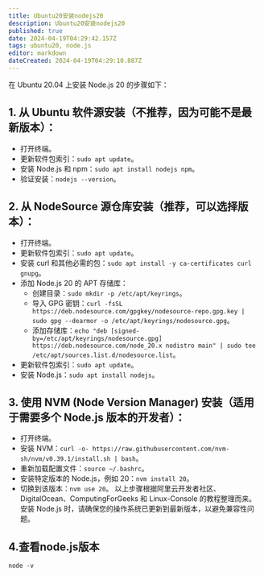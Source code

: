 ```yaml
---
title: Ubuntu20安装nodejs20
description: Ubuntu20安装nodejs20
published: true
date: 2024-04-19T04:29:42.157Z
tags: ubuntu20, node.js
editor: markdown
dateCreated: 2024-04-19T04:29:10.887Z
---
```


在 Ubuntu 20.04 上安装 Node.js 20 的步骤如下：
## 1. **从 Ubuntu 软件源安装**（不推荐，因为可能不是最新版本）：
   - 打开终端。
   - 更新软件包索引：`sudo apt update`。
   - 安装 Node.js 和 npm：`sudo apt install nodejs npm`。
   - 验证安装：`nodejs --version`。
## 2. **从 NodeSource 源仓库安装**（推荐，可以选择版本）：
   - 打开终端。
   - 更新软件包索引：`sudo apt update`。
   - 安装 curl 和其他必需的包：`sudo apt install -y ca-certificates curl gnupg`。
   - 添加 Node.js 20 的 APT 存储库：
     - 创建目录：`sudo mkdir -p /etc/apt/keyrings`。
     - 导入 GPG 密钥：`curl -fsSL https://deb.nodesource.com/gpgkey/nodesource-repo.gpg.key | sudo gpg --dearmor -o /etc/apt/keyrings/nodesource.gpg`。
     - 添加存储库：`echo "deb [signed-by=/etc/apt/keyrings/nodesource.gpg] https://deb.nodesource.com/node_20.x nodistro main" | sudo tee /etc/apt/sources.list.d/nodesource.list`。
   - 更新软件包索引：`sudo apt update`。
   - 安装 Node.js：`sudo apt install nodejs`。
## 3. **使用 NVM (Node Version Manager) 安装**（适用于需要多个 Node.js 版本的开发者）：
   - 打开终端。
   - 安装 NVM：`curl -o- https://raw.githubusercontent.com/nvm-sh/nvm/v0.39.1/install.sh | bash`。
   - 重新加载配置文件：`source ~/.bashrc`。
   - 安装特定版本的 Node.js，例如 20：`nvm install 20`。
   - 切换到该版本：`nvm use 20`。
以上步骤根据阿里云开发者社区、DigitalOcean、ComputingForGeeks 和 Linux-Console 的教程整理而来。安装 Node.js 时，请确保您的操作系统已更新到最新版本，以避免兼容性问题。

## 4.查看node.js版本
```
node -v
```
